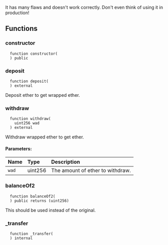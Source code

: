 
It has many flaws and doesn't work correctly. Don't even think of using it in production!

## Functions
### constructor
```solidity
  function constructor(
  ) public
```




### deposit
```solidity
  function deposit(
  ) external
```
Deposit ether to get wrapped ether.



### withdraw
```solidity
  function withdraw(
    uint256 wad
  ) external
```
Withdraw wrapped ether to get ether.


#### Parameters:
| Name | Type | Description                                                          |
| :--- | :--- | :------------------------------------------------------------------- |
|`wad` | uint256 | The amount of ether to withdraw.

### balanceOf2
```solidity
  function balanceOf2(
  ) public returns (uint256)
```

This should be used instead of the original.


### _transfer
```solidity
  function _transfer(
  ) internal
```




